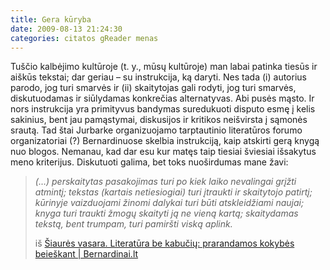 ```yaml
---
title: Gera kūryba
date: 2009-08-13 21:24:30
categories: citatos gReader menas
---
```


Tuščio kalbėjimo kultūroje (t. y., mūsų kultūroje) man labai patinka tiesūs ir aiškūs tekstai; dar geriau – su instrukcija, ką daryti. Nes tada (i) autorius parodo, jog turi smarvės ir (ii) skaitytojas gali rodyti, jog turi smarvės, diskutuodamas ir siūlydamas konkrečias alternatyvas. Abi pusės mąsto. Ir nors instrukcija yra primityvus bandymas suredukuoti disputo esmę į kelis sakinius, bent jau pamąstymai, diskusijos ir kritikos neišvirsta į sąmonės srautą. Tad štai Jurbarke organizuojamo tarptautinio literatūros forumo organizatoriai (?) Bernardinuose skelbia instrukciją, kaip atskirti gerą knygą nuo blogos. Nemanau, kad dar esu kur matęs taip tiesiai šviesiai išsakytus meno kriterijus. Diskutuoti galima, bet toks nuoširdumas mane žavi:

> *(…) *perskaitytas pasakojimas turi po kiek laiko nevalingai grįžti atmintį; tekstas (kartais netiesiogiai) turi įtraukti ir skaitytojo patirtį; kūrinyje vaizduojami žinomi dalykai turi būti atskleidžiami naujai; knyga turi traukti žmogų skaityti ją ne vieną kartą; skaitydamas tekstą, bent trumpam, turi pamiršti viską aplink.**
>
> iš [Šiaurės vasara. Literatūra be kabučių: prarandamos kokybės beieškant | Bernardinai.lt](http://www.bernardinai.lt/?url=articles/98436)
